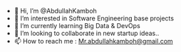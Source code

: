 - 👋 Hi, I’m @AbdullahKamboh
- 👀 I’m interested in Software Engineering base projects
- 🌱 I’m currently learning Big Data & DevOps
- 💞️ I’m looking to collaborate in new startup ideas..
- 📫 How to reach me : Mr.abdullahkamboh@gmail.com

<!---
AbdullahKamboh/AbdullahKamboh is a ✨ special ✨ repository because its `README.md` (this file) appears on your GitHub profile.
You can click the Preview link to take a look at your changes.
--->
